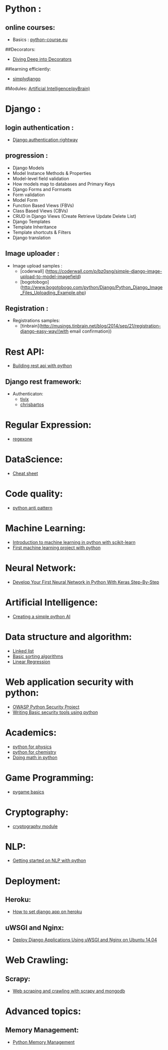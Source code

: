 # Python : 
## online courses: 
  - Basics    : [python-course.eu](http://www.python-course.eu/)

##Decorators:
  - [Diving Deep into Decorators](https://code.tutsplus.com/tutorials/deep-dive-into-python-decorators--cms-25629)

##learning efficiently:
  - [simplydjango](http://www.simplydjango.com/learn-python-efficiently)

#Modules:
[Artificial Intelligence(pyBrain)](http://pybrain.org/)

# Django : 
## login authentication : 
  - [Django authentication rightway](http://blog.narenarya.in/right-way-django-authentication.html)
## progression :
  - Django Models
  - Model Instance Methods & Properties
  - Model-level field validation
  - How models map to databases and Primary Keys
  - Django Forms and Formsets
  - Form validation
  - Model Form
  - Function Based Views (FBVs)
  - Class Based Views (CBVs)
  - CRUD in Django Views (Create Retrieve Update Delete List)
  - Django Templates
  - Template Inheritance
  - Template shortcuts & Filters
  - Django translation

## Image uploader :
  - Image upload samples : 
    - [coderwall] (https://coderwall.com/p/bz0sng/simple-django-image-upload-to-model-imagefield)
    - [bogotobogo] (http://www.bogotobogo.com/python/Django/Python_Django_Image_Files_Uploading_Example.php)

## Registration :
  - Registrations samples:
    - [tinbrain](http://musings.tinbrain.net/blog/2014/sep/21/registration-django-easy-way/(with email confirmation))

# Rest API:
  - [Building rest api with python](https://realpython.com/blog/python/api-integration-in-python/)

## Django rest framework:
  - Authenticaton:
    - [tivix](http://www.tivix.com/projects/django-rest-auth/)
    - [chrisbartos](http://chrisbartos.com/bonus-2-django-drf-plus-authentication/)

# Regular Expression:
  - [regexone](https://regexone.com/references/python)

# DataScience:
  - [Cheat sheet](https://www.datacamp.com/community/tutorials/python-data-science-cheat-sheet-basics#gs.7W51iFs) 
			
# Code quality:
  - [python anti pattern](http://docs.quantifiedcode.com/python-anti-patterns/readability/index.html)


# Machine Learning:
  - [Introduction to machine learning in python with scikit-learn](http://www.dataschool.io/machine-learning-with-scikit-learn/)
  - [First machine learning project with python](http://machinelearningmastery.com/machine-learning-in-python-step-by-step/)

# Neural Network:
  - [Develop Your First Neural Network in Python With Keras Step-By-Step](http://machinelearningmastery.com/tutorial-first-neural-network-python-keras/)  

# Artificial Intelligence:
  - [Creating a simple python AI](http://www.instructables.com/id/Creating-A-Simple-Python-AI/)


# Data structure and algorithm:
  - [Linked list](http://greenteapress.com/thinkpython/html/chap17.html)
  - [Basic sorting algorithms](http://danishmujeeb.com/blog/2014/01/basic-sorting-algorithms-implemented-in-python/)
  - [Linear Regression](http://aimotion.blogspot.in/2011/10/machine-learning-with-python-linear.html)

# Web application security with python:
  - [OWASP Python Security Project](http://www.pythonsecurity.org/)
  - [Writing Basic security tools using python](http://www.binary-zone.com/course/HTID/Python4Infosec.pdf)

# Academics:
  - [python for physics](https://www.wired.com/2016/07/use-python-teach-high-school-physics/)
  - [python for chemistry](http://www.chempython.org/)
  - [Doing math in python](http://www.cs.utexas.edu/users/mitra/csSpring2016/cs313/lectures/math.html)

# Game Programming:
  - [pygame basics](https://inventwithpython.com/pygame/chapter2.html)

# Cryptography:
  - [cryptography module](http://docs.python-guide.org/en/latest/scenarios/crypto/)

# NLP:
  - [Getting started on NLP with python](http://desilinguist.org/pdf/crossroads.pdf)

# Deployment:
## Heroku:
  - [How to set django app on heroku](http://www.marinamele.com/2013/12/how-to-set-django-app-on-heroku-part-i.html)  

## uWSGI and Nginx:
  - [Deploy Django Applications Using uWSGI and Nginx on Ubuntu 14.04](https://www.linode.com/docs/websites/nginx/deploy-django-applications-using-uwsgi-and-nginx-on-ubuntu-14-04)

# Web Crawling:
## Scrapy:
  - [Web scraping and crawling with scrapy and mongodb](https://realpython.com/blog/python/web-scraping-and-crawling-with-scrapy-and-mongodb/)

# Advanced topics:
## Memory Management:
  - [Python Memory Management](https://www.youtube.com/watch?v=ADXksMJM78A)
